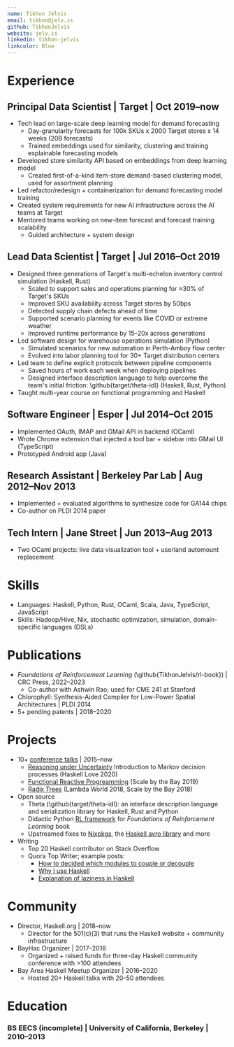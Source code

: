 ```yaml
---
name: Tikhon Jelvis
email: tikhon@jelv.is
github: TikhonJelvis
website: jelv.is
linkedin: tikhon-jelvis
linkcolor: Blue
---
```


# Experience

## Principal Data Scientist | Target | Oct 2019–now

<!-- Describe demand forecasting: different granularities, operations, planning -->

<!-- Consumer Demand Forecasting is an effort to accurately estimate expected demand for products at various (geo)locations and timeperiods, which is critical for planning and operating purposes of a retail business -->

  * Tech lead on large-scale deep learning model for demand forecasting
    * Day-granularity forecasts for 100k SKUs x 2000 Target stores x 14 weeks (20B forecasts)
    * Trained embeddings used for similarity, clustering and training explainable forecasting models
  * Developed store similarity API based on embeddings from deep learning model
    * Created first-of-a-kind item-store demand-based clustering model, used for assortment planning
  * Led refactor/redesign + containerization for demand forecasting model training
  * Created system requirements for new AI infrastructure across the AI teams at Target
  * Mentored teams working on new-item forecast and forecast training scalability
    * Guided architecture + system design

<!-- Split principal role into three larger sub-sections: demand forecasting, architecture/team, evangalizing -->

<!-- Evangalized new technologies to the team  -->
<!-- Example: property-based testing, which helped several teams prevent bugs from getting into production  -->
<!-- Another example... -->

## Lead Data Scientist | Target | Jul 2016–Oct 2019

  * Designed three generations of Target's multi-echelon inventory control simulation (Haskell, Rust)
    * Scaled to support sales and operations planning for ≈30% of Target's SKUs
    * Improved SKU availability across Target stores by 50bps
    * Detected supply chain defects ahead of time
    * Supported scenario planning for events like COVID or extreme weather
    * Improved runtime performance by 15–20x across generations
  * Led software design for warehouse operations simulation (Python)
    * Simulated scenarios for new automation in Perth-Amboy flow center
    * Evolved into labor planning tool for 30+ Target distribution centers
  * Led team to define explicit protocols between pipeline components
    * Saved hours of work each week when deploying pipelines
    * Designed interface description language to help overcome the team's initial friction: \github{target/theta-idl} (Haskell, Rust, Python)
  * Taught multi-year course on functional programming and Haskell

## Software Engineer | Esper | Jul 2014–Oct 2015

  * Implemented OAuth, IMAP and GMail API in backend (OCaml)
  * Wrote Chrome extension that injected a tool bar + sidebar into GMail UI (TypeScript)
  * Prototyped Android app (Java)

## Research Assistant | Berkeley Par Lab | Aug 2012–Nov 2013

  * Implemented + evaluated algorithms to synthesize code for GA144 chips
  * Co-author on PLDI 2014 paper

## Tech Intern | Jane Street | Jun 2013–Aug 2013

  * Two OCaml projects: live data visualization tool + userland automount replacement

# Skills

  * Languages: Haskell, Python, Rust, OCaml, Scala, Java, TypeScript, JavaScript
  * Skills: Hadoop/Hive, Nix, stochastic optimization, simulation, domain-specific languages (DSLs)

# Publications

  * *Foundations of Reinforcement Learning* (\github{TikhonJelvis/rl-book}) | CRC Press, 2022–2023
    * Co-author with Ashwin Rao; used for CME 241 at Stanford
  * Chlorophyll: Synthesis-Aided Compiler for Low-Power Spatial Architectures | PLDI 2014
  * 5+ pending patents | 2018–2020

# Projects
<!-- Better phrasing/organization? -->

  * 10+ [conference talks][talks] | 2015–now
    * [Reasoning under Uncertainty][uncertainty] Introduction to Markov decision processes (Haskell Love 2020)
    * [Functional Reactive Progreamming][frp] (Scale by the Bay 2019)
    * [Radix Trees][radix-trees] (Lambda World 2018, Scale by the Bay 2018)
  * Open source
    * Theta (\github{target/theta-idl}: an interface description language and serialization library for Haskell, Rust and Python
    * Didactic Python [RL framework][rl] for *Foundations of Reinforcement Learning* book
    * Upstreamed fixes to [Nixpkgs], the [Haskell avro library][haskell-avro] and more
   * Writing
     * Top 20 Haskell contributor on Stack Overflow
     * Quora Top Writer; example posts:
       * [How to decided which modules to couple or decouple][quora-coupling]
       * [Why I use Haskell][quora-why-haskell]
       * [Explanation of laziness in Haskell][quora-laziness]

[talks]: https://jelv.is/talks/
[radix-trees]: https://jelv.is/talks/lambda-world-2018
[uncertainty]: https://jelv.is/talks/haskell-love-2020
[frp]: https://www.youtube.com/watch?v=ePgWU3KZvfQ
[haskell-avro]: https://github.com/haskell-works/avro
[Nixpkgs]: https://github.com/NixOS/nixpkgs
[rl]: github.com/tikhonJelvis/rl-book/
[quora-coupling]: https://www.quora.com/In-programming-how-do-you-decide-which-module-should-be-coupled-and-which-should-be-decoupled/answer/Tikhon-Jelvis
[quora-why-haskell]: https://www.quora.com/What-can-Haskell-do/answer/Tikhon-Jelvis
[quora-laziness]: https://www.quora.com/Can-you-explain-Haskells-laziness-in-laymans-terms/answer/Tikhon-Jelvis

# Community

  * Director, Haskell.org | 2018–now
    * Director for the 501(c)(3) that runs the Haskell website + community infrastructure
  * BayHac Organizer | 2017–2018
    * Organized + raised funds for three-day Haskell community conference with >100 attendees
  * Bay Area Haskell Meetup Organizer | 2016–2020
    * Hosted 20+ Haskell talks with 20–50 attendees

# Education

### BS EECS (incomplete) | University of California, Berkeley | 2010–2013

